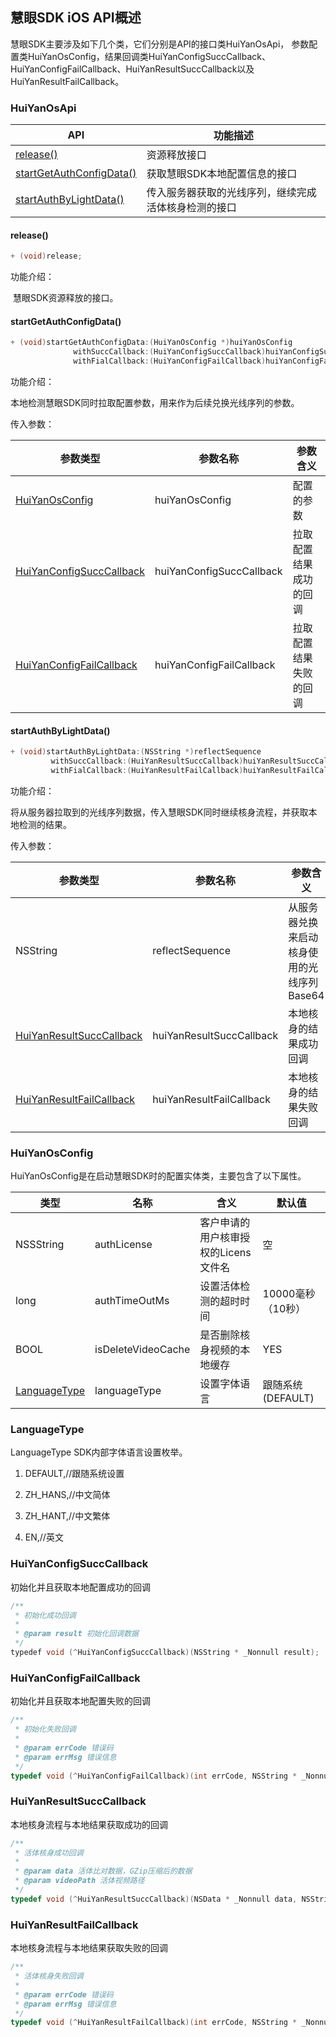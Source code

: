 ## 慧眼SDK iOS API概述
慧眼SDK主要涉及如下几个类，它们分别是API的接口类HuiYanOsApi， 参数配置类HuiYanOsConfig，结果回调类HuiYanConfigSuccCallback、HuiYanConfigFailCallback、HuiYanResultSuccCallback以及HuiYanResultFailCallback。

### HuiYanOsApi

| API                                                   | 功能描述                                             |
| ----------------------------------------------------- | ---------------------------------------------------- |
| [release()](#release())                               | 资源释放接口                                         |
| [startGetAuthConfigData()](#startGetAuthConfigData()) | 获取慧眼SDK本地配置信息的接口                        |
| [startAuthByLightData()](#startAuthByLightData())     | 传入服务器获取的光线序列，继续完成活体核身检测的接口 |

#### release()

```objective-c
+ (void)release;
```

功能介绍：

​	慧眼SDK资源释放的接口。

#### startGetAuthConfigData()

```objective-c
+ (void)startGetAuthConfigData:(HuiYanOsConfig *)huiYanOsConfig
              withSuccCallback:(HuiYanConfigSuccCallback)huiYanConfigSuccCallback
              withFialCallback:(HuiYanConfigFailCallback)huiYanConfigFailCallback;
```

功能介绍：

​	本地检测慧眼SDK同时拉取配置参数，用来作为后续兑换光线序列的参数。

传入参数：

| 参数类型                                              | 参数名称                 | 参数含义               |
| ----------------------------------------------------- | ------------------------ | ---------------------- |
| [HuiYanOsConfig](#HuiYanOsConfig)                     | huiYanOsConfig           | 配置的参数             |
| [HuiYanConfigSuccCallback](#HuiYanConfigSuccCallback) | huiYanConfigSuccCallback | 拉取配置结果成功的回调 |
| [HuiYanConfigFailCallback](#HuiYanConfigFailCallback) | huiYanConfigFailCallback | 拉取配置结果失败的回调 |

#### startAuthByLightData()

```objective-c
+ (void)startAuthByLightData:(NSString *)reflectSequence
         withSuccCallback:(HuiYanResultSuccCallback)huiYanResultSuccCallback
         withFialCallback:(HuiYanResultFailCallback)huiYanResultFailCallback;
```

功能介绍：

​	将从服务器拉取到的光线序列数据，传入慧眼SDK同时继续核身流程，并获取本地检测的结果。

传入参数：

| 参数类型                                              | 参数名称                 | 参数含义                                   |
| ----------------------------------------------------- | ------------------------ | ------------------------------------------ |
| NSString                                              | reflectSequence          | 从服务器兑换来启动核身使用的光线序列Base64 |
| [HuiYanResultSuccCallback](#HuiYanResultSuccCallback) | huiYanResultSuccCallback | 本地核身的结果成功回调                     |
| [HuiYanResultFailCallback](#HuiYanResultFailCallback) | huiYanResultFailCallback | 本地核身的结果失败回调                     |



### HuiYanOsConfig

HuiYanOsConfig是在启动慧眼SDK时的配置实体类，主要包含了以下属性。

| 类型                          | 名称               | 含义                                 | 默认值            |
| ----------------------------- | ------------------ | ------------------------------------ | ----------------- |
| NSSString                     | authLicense        | 客户申请的用户核审授权的Licens文件名 | 空                |
| long                          | authTimeOutMs      | 设置活体检测的超时时间               | 10000毫秒（10秒） |
| BOOL                          | isDeleteVideoCache | 是否删除核身视频的本地缓存           | YES               |
| [LanguageType](#LanguageType) | languageType       | 设置字体语言                         | 跟随系统(DEFAULT) |



### LanguageType

LanguageType SDK内部字体语言设置枚举。

1. DEFAULT,//跟随系统设置

2. ZH_HANS,//中文简体

3. ZH_HANT,//中文繁体

4. EN,//英文

   

### HuiYanConfigSuccCallback

初始化并且获取本地配置成功的回调

```java
/**
 * 初始化成功回调
 *
 * @param result 初始化回调数据
 */
typedef void (^HuiYanConfigSuccCallback)(NSString * _Nonnull result);
```

### HuiYanConfigFailCallback

初始化并且获取本地配置失败的回调

```objective-c
/**
 * 初始化失败回调
 *
 * @param errCode 错误码
 * @param errMsg 错误信息
 */
typedef void (^HuiYanConfigFailCallback)(int errCode, NSString * _Nonnull errMsg);
```

### HuiYanResultSuccCallback

本地核身流程与本地结果获取成功的回调

```objective-c
/**
 * 活体核身成功回调
 *
 * @param data 活体比对数据，GZip压缩后的数据
 * @param videoPath 活体视频路径
 */
typedef void (^HuiYanResultSuccCallback)(NSData * _Nonnull data, NSString * _Nonnull videoPath);
```

### HuiYanResultFailCallback

本地核身流程与本地结果获取失败的回调

```objective-c
/**
 * 活体核身失败回调
 *
 * @param errCode 错误码
 * @param errMsg 错误信息
 */
typedef void (^HuiYanResultFailCallback)(int errCode, NSString * _Nonnull errMsg);
```


